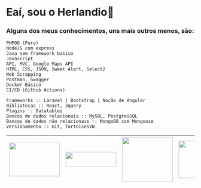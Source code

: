 # Eaí, sou o Herlandio👋

### Alguns dos meus conhecimentos, uns mais outros menos, são:

```
PHPOO (Puro)
NodeJS com express
Java sem framework basico
Javascript
API, MVC, Google Maps API
HTML, CSS, JSON, Sweet Alert, Select2
Web Scrapping
Postman, Swagger
Docker Básico
CI/CD (Github Actions)

Frameworks :: Laravel | Bootstrap | Noção de Angular
Bibliotecas :: React, Jquery
Plugins :: Datatables
Bancos de dados relacionais :: MySQL, PostgresSQL
Bancos de dados não relacionais :: MongoDB com Mongoose
Versionamento :: Git, TortoiseSVN 
```

| <img src="https://cdn.freebiesupply.com/logos/thumbs/2x/nodejs-1-logo.png" width="135" height="90"/> | <img src="https://upload.wikimedia.org/wikipedia/commons/thumb/9/93/MongoDB_Logo.svg/2560px-MongoDB_Logo.svg.png" width="135" height="40"/> | <img src="https://logospng.org/download/laravel/logo-laravel-1024.png" width="135" height="120"/> | <img src="https://www.docker.com/wp-content/uploads/2022/03/vertical-logo-monochromatic.png" width="135" height="100"/> | <img src="https://upload.wikimedia.org/wikipedia/commons/thumb/9/99/Unofficial_JavaScript_logo_2.svg/480px-Unofficial_JavaScript_logo_2.svg.png" width="135" height="120"/>
|--- |--- |--- |--- |--- 

